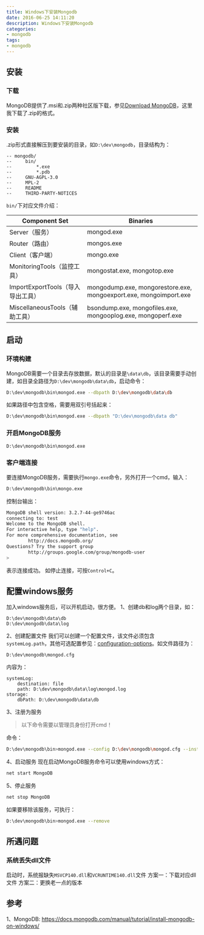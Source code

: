 ```yaml
---
title: Windows下安装Mongodb
date: 2016-06-25 14:11:20
description: Windows下安装Mongodb
categories: 
- mongodb
tags:
- mongodb
---
```


## 安装
### 下载
MongoDB提供了.msi和.zip两种社区版下载，参见[Download MongoDB](https://www.mongodb.org/dl/win32/x86_64-2008plus-ssl?_ga=1.76096855.312951906.1466825504)，这里我下载了.zip的格式。
### 安装
.zip形式直接解压到要安装的目录，如`D:\dev\mongodb`，目录结构为：
```
-- mongodb/
--     bin/
--         *.exe
--         *.pdb
--     GNU-AGPL-3.0
--     MPL-2
--     README
--     THIRD-PARTY-NOTICES

```
`bin/`下对应文件介绍：

| Component Set                     | Binaries                                                              | 
| --------------------------------- | --------------------------------------------------------------------- |
| Server（服务）                    | mongod.exe                                                            |
| Router（路由）                    | mongos.exe                                                            |
| Client（客户端）                  | mongo.exe                                                             |
| MonitoringTools（监控工具）       | mongostat.exe, mongotop.exe                                           |
| ImportExportTools（导入导出工具） | mongodump.exe, mongorestore.exe, mongoexport.exe, mongoimport.exe     |
| MiscellaneousTools（辅助工具）    | bsondump.exe, mongofiles.exe, mongooplog.exe, mongoperf.exe           |


## 启动

### 环境构建
MongoDB需要一个目录去存放数据，默认的目录是`\data\db`，该目录需要手动创建，如目录全路径为`D:\dev\mongodb\data\db`，启动命令：
```bash
D:\dev\mongodb\bin\mongod.exe --dbpath D:\dev\mongodb\data\db
```
如果路径中包含空格，需要用双引号括起来：
```bash
D:\dev\mongodb\bin\mongod.exe --dbpath "D:\dev\mongodb\data db"
```
### 开启MongoDB服务
```bash
D:\dev\mongodb\bin\mongod.exe

```

### 客户端连接
要连接MongoDB服务，需要执行`mongo.exe`命令，另外打开一个cmd，输入：
```bash
D:\dev\mongodb\bin\mongo.exe
```
控制台输出：
```bash
MongoDB shell version: 3.2.7-44-ge9746ac
connecting to: test
Welcome to the MongoDB shell.
For interactive help, type "help".
For more comprehensive documentation, see
        http://docs.mongodb.org/
Questions? Try the support group
        http://groups.google.com/group/mongodb-user
>
```
表示连接成功。
如停止连接，可按`Control+C`。

## 配置windows服务
加入windows服务后，可以开机启动，很方便。
1、创建db和log两个目录，如：
```
D:\dev\mongodb\data\db
D:\dev\mongodb\data\log
```
2、创建配置文件
我们可以创建一个配置文件，该文件必须包含`systemLog.path`，其他可选配置参见：[configuration-options](https://docs.mongodb.com/manual/reference/configuration-options/)。如文件路径为：
```
D:\dev\mongodb\mongod.cfg
```
内容为：
```
systemLog:
    destination: file
    path: D:\dev\mongodb\data\log\mongod.log
storage:
    dbPath: D:\dev\mongodb\data\db
```
3、注册为服务
> 以下命令需要以管理员身份打开cmd！

命令：
```bash
D:\dev\mongodb\bin>mongod.exe --config D:\dev\mongodb\mongod.cfg --install
```

4、启动服务
现在启动MongoDB服务命令可以使用windows方式：
```bash
net start MongoDB
```
5、停止服务
```bash
net stop MongoDB
```
如果要移除该服务，可执行：
```bash
D:\dev\mongodb\bin>mongod.exe --remove
```

## 所遇问题
### 系统丢失dll文件
启动时，系统报缺失`MSVCP140.dll`和`VCRUNTIME140.dll`文件
方案一：下载对应dll文件
方案二：更换老一点的版本

## 参考
1、MongoDB: https://docs.mongodb.com/manual/tutorial/install-mongodb-on-windows/